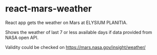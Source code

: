 # react-mars-weather

React app gets the weather on Mars at ELYSIUM PLANITIA.

Shows the weather of last 7 or less available days if data provided from NASA open API.

Validity could be checked on https://mars.nasa.gov/insight/weather/